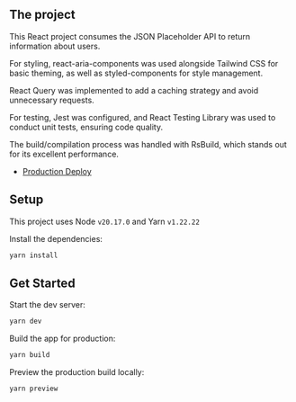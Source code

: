## The project
This React project consumes the JSON Placeholder API to return information about users.

For styling, react-aria-components was used alongside Tailwind CSS for basic theming, as well as styled-components for style management.

React Query was implemented to add a caching strategy and avoid unnecessary requests.

For testing, Jest was configured, and React Testing Library was used to conduct unit tests, ensuring code quality.

The build/compilation process was handled with RsBuild, which stands out for its excellent performance.


- [Production Deploy](https://66f307f60bd30d17dabdb9de--taupe-kangaroo-777e8a.netlify.app/)

## Setup

This project uses Node `v20.17.0` and Yarn `v1.22.22`



Install the dependencies:

```bash
yarn install
```

## Get Started

Start the dev server:

```bash
yarn dev
```

Build the app for production:

```bash
yarn build
```

Preview the production build locally:

```bash
yarn preview
```

